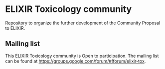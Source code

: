# ELIXIR Toxicology community
Repository to organize the further development of the Community Proposal to ELIXIR.

## Mailing list

This ELIXIR Toxicology community is Open to participation. The mailing list can be found at
https://groups.google.com/forum/#!forum/elixir-tox.

